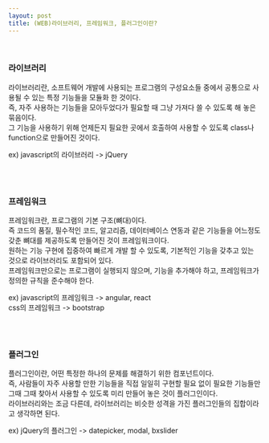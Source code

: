 ```yaml
---
layout: post
title: (WEB)라이브러리, 프레임워크, 플러그인이란?
---
```


<br>

### 라이브러리

라이브러리란, 소프트웨어 개발에 사용되는 프로그램의 구성요소들 중에서 공통으로 사용될 수 있는 특정 기능들을 모듈화 한 것이다.  
즉, 자주 사용하는 기능들을 모아두었다가 필요할 때 그냥 가져다 쓸 수 있도록 해 놓은 묶음이다.  
그 기능을 사용하기 위해 언제든지 필요한 곳에서 호출하여 사용할 수 있도록 class나 function으로 만들어진 것이다.
<br>

ex) javascript의 라이브러리 -> jQuery

<br>
<br>

### 프레임워크  

프레임워크란, 프로그램의 기본 구조(뼈대)이다.  
즉 코드의 품질, 필수적인 코드, 알고리즘, 데이터베이스 연동과 같은 기능들을 어느정도 갖춘 뼈대를 제공하도록 만들어진 것이 프레임워크이다.  
원하는 기능 구현에 집중하여 빠르게 개발 할 수 있도록, 기본적인 기능을 갖추고 있는 것으로 라이브러리도 포함되어 있다.  
프레임워크만으로는 프로그램이 실행되지 않으며, 기능을 추가해야 하고, 프레임워크가 정의한 규칙을 준수해야 한다.
<br>

ex) javascript의 프레임워크 -> angular, react  
    css의 프레임워크 -> bootstrap
    
<br>
<br>

### 플러그인

플러그인이란, 어떤 특정한 하나의 문제를 해결하기 위한 컴포넌트이다.  
즉, 사람들이 자주 사용할 만한 기능들을 직접 일일히 구현할 필요 없이 필요한 기능들만 그때 그때 찾아서 사용할 수 있도록 미리 만들어 놓은 것이 플러그인이다.  
라이브러리와는 조금 다른데, 라이브러리는 비슷한 성격을 가진 플러그인들의 집합이라고 생각하면 된다.
<br>

ex) jQuery의 플러그인 -> datepicker, modal, bxslider


<br>
